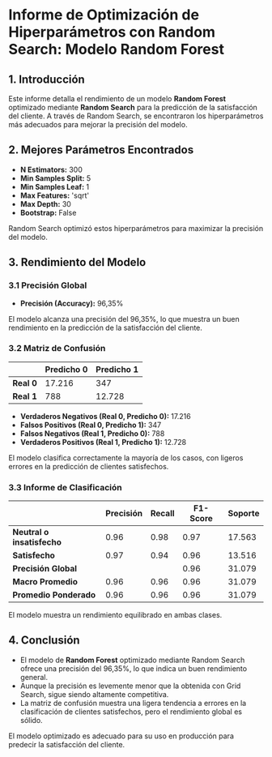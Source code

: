 # Informe de Optimización de Hiperparámetros con Random Search: Modelo Random Forest

## 1. Introducción

Este informe detalla el rendimiento de un modelo **Random Forest** optimizado mediante **Random Search** para la predicción de la satisfacción del cliente. A través de Random Search, se encontraron los hiperparámetros más adecuados para mejorar la precisión del modelo.

## 2. Mejores Parámetros Encontrados

- **N Estimators:** 300
- **Min Samples Split:** 5
- **Min Samples Leaf:** 1
- **Max Features:** 'sqrt'
- **Max Depth:** 30
- **Bootstrap:** False

Random Search optimizó estos hiperparámetros para maximizar la precisión del modelo.

## 3. Rendimiento del Modelo

### 3.1 Precisión Global

- **Precisión (Accuracy):** 96,35%

El modelo alcanza una precisión del 96,35%, lo que muestra un buen rendimiento en la predicción de la satisfacción del cliente.

### 3.2 Matriz de Confusión

|                | Predicho 0 | Predicho 1 |
|----------------|------------|------------|
| **Real 0**     | 17.216     | 347        |
| **Real 1**     | 788        | 12.728     |

- **Verdaderos Negativos (Real 0, Predicho 0):** 17.216
- **Falsos Positivos (Real 0, Predicho 1):** 347
- **Falsos Negativos (Real 1, Predicho 0):** 788
- **Verdaderos Positivos (Real 1, Predicho 1):** 12.728

El modelo clasifica correctamente la mayoría de los casos, con ligeros errores en la predicción de clientes satisfechos.

### 3.3 Informe de Clasificación

|                         | Precisión | Recall | F1-Score | Soporte |
|-------------------------|-----------|--------|----------|---------|
| **Neutral o insatisfecho** | 0.96      | 0.98   | 0.97     | 17.563  |
| **Satisfecho**            | 0.97      | 0.94   | 0.96     | 13.516  |
| **Precisión Global**      |           |        | 0.96     | 31.079  |
| **Macro Promedio**        | 0.96      | 0.96   | 0.96     | 31.079  |
| **Promedio Ponderado**    | 0.96      | 0.96   | 0.96     | 31.079  |

El modelo muestra un rendimiento equilibrado en ambas clases.

## 4. Conclusión

- El modelo de **Random Forest** optimizado mediante Random Search ofrece una precisión del 96,35%, lo que indica un buen rendimiento general.
- Aunque la precisión es levemente menor que la obtenida con Grid Search, sigue siendo altamente competitiva.
- La matriz de confusión muestra una ligera tendencia a errores en la clasificación de clientes satisfechos, pero el rendimiento global es sólido.

El modelo optimizado es adecuado para su uso en producción para predecir la satisfacción del cliente.
